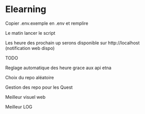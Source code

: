 # Elearning

Copier .env.exemple en .env et remplire

Le matin lancer le script

Les heure des prochain up serons disponible sur http://localhost (notification web dispo)




TODO

Reglage automatique des heure grace aux api etna

Choix du repo aléatoire

Gestion des repo pour les Quest

Meilleur visuel web

Meilleur LOG
